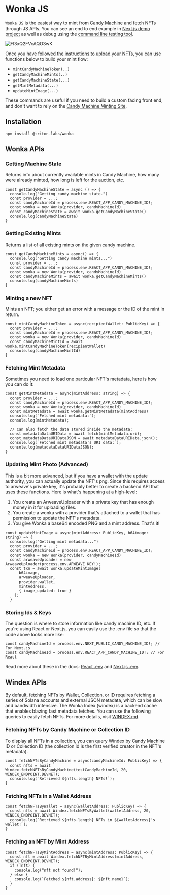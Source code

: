 # Wonka JS

`Wonka JS` is the easiest way to mint from [Candy Machine](https://docs.metaplex.com/candy-machine-v2/introduction) and fetch NFTs through JS APIs. You can see an end to end example in [Next.js demo project](https://github.com/TritonLabs/wonka/tree/main/examples/next-js) as well as debug using the [command line testing tool](https://github.com/TritonLabs/wonka/tree/main/cli). 

![FI3xQ2FVcAQO3wK](https://user-images.githubusercontent.com/796815/153501801-7b3b5d27-a747-4df8-8cec-c5c7d2b233bb.jpeg)


Once you have [followed the instructions to upload your NFTs](https://docs.metaplex.com/candy-machine-v2/preparing-assets), you can use functions below to build your mint flow:

* `mintCandyMachineToken(..)`
* `getCandyMachineMints(..)`
* `getCandyMachineState(...)` 
* `getMintMetadata(...)`
* `updateMintImage(...)`

These commands are useful if you need to build a custom facing front end, and don't want to rely on the [Candy Machine Minting Site](https://docs.metaplex.com/candy-machine-v2/mint-frontend). 

## Installation
`npm install @triton-labs/wonka`

## Wonka APIs

### Getting Machine State 
Returns info about currently available mints in Candy Machine, how many were already minted, how long is left for the auction, etc. 

```JS
const getCandyMachineState = async () => {
  console.log("Getting candy machine state.")
  const provider = ...;
  const candyMachineId = process.env.REACT_APP_CANDY_MACHINE_ID!;
  const wonka = new Wonka(provider, candyMachineId)
  const candyMachineState = await wonka.getCandyMachineState()
  console.log(candyMachineState)
}
```

### Getting Existing Mints
Returns a list of all existing mints on the given candy machine. 

```JS
const getCandyMachineMints = async() => {
  console.log("Getting candy machine mints...")
  const provider = ...;
  const candyMachineId = process.env.REACT_APP_CANDY_MACHINE_ID!;
  const wonka = new Wonka(provider, candyMachineId)
  const candyMachineMints = await wonka.getCandyMachineMints()
  console.log(candyMachineMints)
}
```

### Minting a new NFT
Mints an NFT; you either get an error with a message or the ID of the mint in return. 

```JS
const mintCandyMachineToken = async(recipientWallet: PublicKey) => {
  const provider = ...;
  const candyMachineId = process.env.REACT_APP_CANDY_MACHINE_ID!;
  const wonka = new Wonka(provider, candyMachineId)
  const candyMachineMintId = await wonka.mintCandyMachineToken(recipientWallet)
  console.log(candyMachineMintId)
}
```

### Fetching Mint Metadata
Sometimes you need to load one particular NFT's metadata, here is how you can do it:

```JS
const getMintMetadata = async(mintAddress: string) => {
  const provider = ...;
  const candyMachineId = process.env.REACT_APP_CANDY_MACHINE_ID!;
  const wonka = new Wonka(provider, candyMachineId)
  const mintMetadata = await wonka.getMintMetadata(mintAddress)
  console.log(`Fetched mint metadata:`);
  console.log(mintMetadata);
  
  // Can also fetch the data stored inside the metadata:
  const metadataDataURIData = await fetch(mintMetadata.uri);
  const metadataDataURIDataJSON = await metadataDataURIData.json();
  console.log(`Fetched mint metadata's URI data:`);
  console.log(metadataDataURIDataJSON);
}
```

### Updating Mint Photo (Advanced)
This is a bit more advanced, but if you have a wallet with the update authority, you can actually update the NFT's png.
Since this requires access to arweave's private key, it's probably better to create a backend API that uses these functions. 
Here is what's happening at a high-level: 

1. You create an ArweaveUploader with a private key that has enough money in it for uploading files. 
2. You create a wonka with a provider that's attached to a wallet that has permission to update the NFT's metadata. 
3. You give Wonka a base64 encoded PNG and a mint address. That's it! 

```JS
const updateMintImage = async(mintAddress: PublicKey, b64image: string) => {
  console.log("Getting mint metadata...")
  const provider = ...;
  const candyMachineId = process.env.REACT_APP_CANDY_MACHINE_ID!;
  const wonka = new Wonka(provider, candyMachineId)
  const arweaveUploader = new ArweaveUploader(process.env.ARWEAVE_KEY!);
  const txn = await wonka.updateMintImage(
      b64image,
      arweaveUploader,
      provider.wallet,
      mintAddress,
      { image_updated: true }
    );
  }
```

### Storing Ids & Keys
The question is where to store information like candy machine ID, etc. If you're using React or Next.js, you can easily use the .env file so that the code above looks more like:

```JS
const candyMachineId = process.env.NEXT_PUBLIC_CANDY_MACHINE_ID!; // For Next.js
const candyMachineId = process.env.REACT_APP_CANDY_MACHINE_ID!; // For React
```

Read more about these in the docs: [React .env](https://create-react-app.dev/docs/adding-custom-environment-variables/) and [Next.js .env](https://nextjs.org/docs/basic-features/environment-variables).

## Windex APIs

By default, fetching NFTs by Wallet, Collection, or ID requires fetching a series of Solana accounts and external JSON metadata, which can be slow and bandwidth intensive. The Wonka Index (windex) is a backend cache that enables blazing fast metadata fetches. You can use the following queries to easily fetch NFTs. For more details, visit [WINDEX.md](WINDEX.md).

### Fetching NFTs by Candy Machine or Collection ID

To display all NFTs in a collection, you can query Windex by Candy Machine ID or Collection ID (the collection id is the first verified creator in the NFT's metadata).

```JS
const fetchNFTsByCandyMachine = async(candyMachineId: PublicKey) => {
  const nfts = await Windex.fetchNFTsByCandyMachine(testCandyMachineId, 20, WINDEX_ENDPOINT.DEVNET);
  console.log(`Retrieved ${nfts.length} NFTs!`);
}
```

### Fetching NFTs in a Wallet Address

```JS
const fetchNFTsByWallet = async(walletAddress: PublicKey) => {
  const nfts = await Windex.fetchNFTsByWallet(walletAddress, 20, WINDEX_ENDPOINT.DEVNET);
  console.log(`Retrieved ${nfts.length} NFTs in ${walletAddress}'s wallet!`);
}
```

### Fetching an NFT by Mint Address

```JS
const fetchNFTsByMintAddress = async(mintAddress: PublicKey) => {
  const nft = await Windex.fetchNFTByMintAddress(mintAddress, WINDEX_ENDPOINT.DEVNET);
  if (!nft) {
    console.log("nft not found!");
  } else {
    console.log(`Fetched ${nft.address}: ${nft.name}`);
  }
}
```
